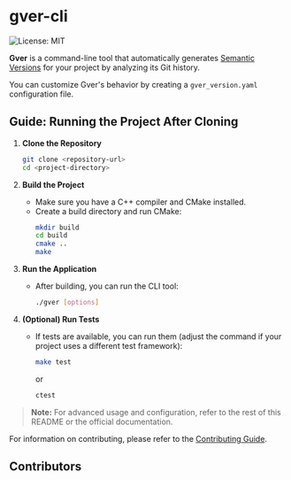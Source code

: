# gver-cli

![License: MIT](https://img.shields.io/badge/License-MIT-yellow.svg)

**Gver** is a command-line tool that automatically generates [Semantic Versions](https://semver.org/) for your project by analyzing its Git history.

You can customize Gver's behavior by creating a `gver_version.yaml` configuration file.

## Guide: Running the Project After Cloning

1. **Clone the Repository**
    ```sh
    git clone <repository-url>
    cd <project-directory>
    ```

2. **Build the Project**
    - Make sure you have a C++ compiler and CMake installed.
    - Create a build directory and run CMake:
      ```sh
      mkdir build
      cd build
      cmake ..
      make
      ```

3. **Run the Application**
    - After building, you can run the CLI tool:
      ```sh
      ./gver [options]
      ```

4. **(Optional) Run Tests**
    - If tests are available, you can run them (adjust the command if your project uses a different test framework):
      ```sh
      make test
      ```
      or
      ```sh
      ctest
      ```

> **Note:** For advanced usage and configuration, refer to the rest of this README or the official documentation.


For information on contributing, please refer to the [Contributing Guide](CONTRIBUTING.md).


## Contributors

<!-- CONTRIBUTORS-LIST:START -->
<!-- CONTRIBUTORS-LIST:END -->

